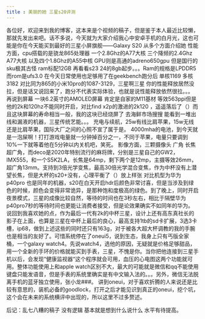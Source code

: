 ```yaml
---
title : 美丽的她 三星s20评测
---
```


各位好，欢迎来到我的博客，这本来是个视频的稿子，但是鉴于本人最近比较懒，那就先发出来吧。话不多说，今天就为大家介绍我心中安卓手机的白月光，这也可能是你在今天能买到最好的三星小屏旗舰——Galaxy S20 从多个方面介绍她 性能方面，cpu搭载的是骁龙865处理器 一个2.8Ghz的A77大核 三个降频的2.4Ghz A77大核 以及四个1.8Ghz的A55中核 GPU则是高通的adreno650gpu 但是国行的sku极其古怪 ram标配12GB 再看看s23 24的8gb起步。。。Ram的规格是LPDDR5 而rom是ufs3.0 在今天日常使用也足够用了在geekbench跑分后 单核1169 多核3182 对比同为865的小米10pro的1087-3129，三星啊三星 你的性能释放居然没拉，但是话又说回来了，跑分不代表实际体验，也就是说性能释放依然很拉。。。
再说到屏幕 一块6.2英寸的AMOLED屏幕 肯定是自家的M11基材 等效563ppi但是他的2k和120hz不能同时开启，对比find x2p的激进的2k120 ，遥遥落后了（）而且这块屏幕的寿命相当一般，我的这块已经烧屏了 去海鲜市场搜搜 能看到一堆出线和漏液的机器，三星传统艺能。。。
充电与续航，25w有线比肩苹果，15w无线还是比肩苹果，国际大厂之间的心照不宣了属于是。
4000mha的电池，到今天就是一泡屎啊！打打游戏电量就一分钟掉百分之一，不同于苹果，电量只要调到10%一下就等着他在5分钟以内关机吧，笑死。
影像方面，三颗摄像头 广角 长焦 超广角，而deco是2020年特别流行的麻将牌，分别是三星自己的GW2，IMX555，和一个S5K2LA，长焦是64mp，剩下两个是12mp，主摄等效26mm，超广角13mm。支持到3倍光学变焦，最高30倍光学混合变焦，作为中杯没有上潜望长焦，但是大杯的s20+没有，心理平衡了（）放上样张 对比机型为华为p40pro 也是同年的机器，s20在白天开启hdr后颜色非常讨喜，但是当涉及到绿色的时候，颜色会变得非常诡异，是那种饱和度极高的绿色。到了晚上，同时开启夜景模式，三星的成像比较自然，等待的时间也在3秒左右，相比于隔壁华为p40pro7秒的等待时间也更能让消费者接受，但是论效果确实不如同年的华为。
说回到我喜欢她的点，作为最后一代有2k的中杯三星，设计上还有高东真社长的影子在上面，也算是三星在中杯上最后的良心，最高支持1tb的sd卡扩展，3选3卡槽，ip68，做到上述这些的同时还只有163g，对于被各大超大杯调教的我的手腕也是相当的友好了。可惜系统停在了oneui5，说到生态，我身上只有丐版全家桶，一个galaxy watch4。先说watch4，选他的原因，无疑就是价格足够甜品，用一个全新的手环的价格就能买到手表，三星，不愧是你。当你把他连接到三星手机以后，会发现“健康监视器“这个程序就会可用，血压的心电图这两个功能就可用。整体功能使用上和apple watch区别不大，最大的可能就是微信和qq不能使用键盘只能发语音，但是手表的系统里确实是有中文输入法的。。。另外，微信无法脱离手机的蓝牙独立使用，张小龙###。
讲到oneui，对于喜欢折腾的人来说还是比较有意思的，装机必备的goodlock，打开之后才能见识到真正的oneui，挖个坑，这个会在未来的系统横评中出现的，所以这里不过多赘述。

后记：乱七八糟的稿子 没有逻辑 基本就是想到什么说什么 水平有待提高。